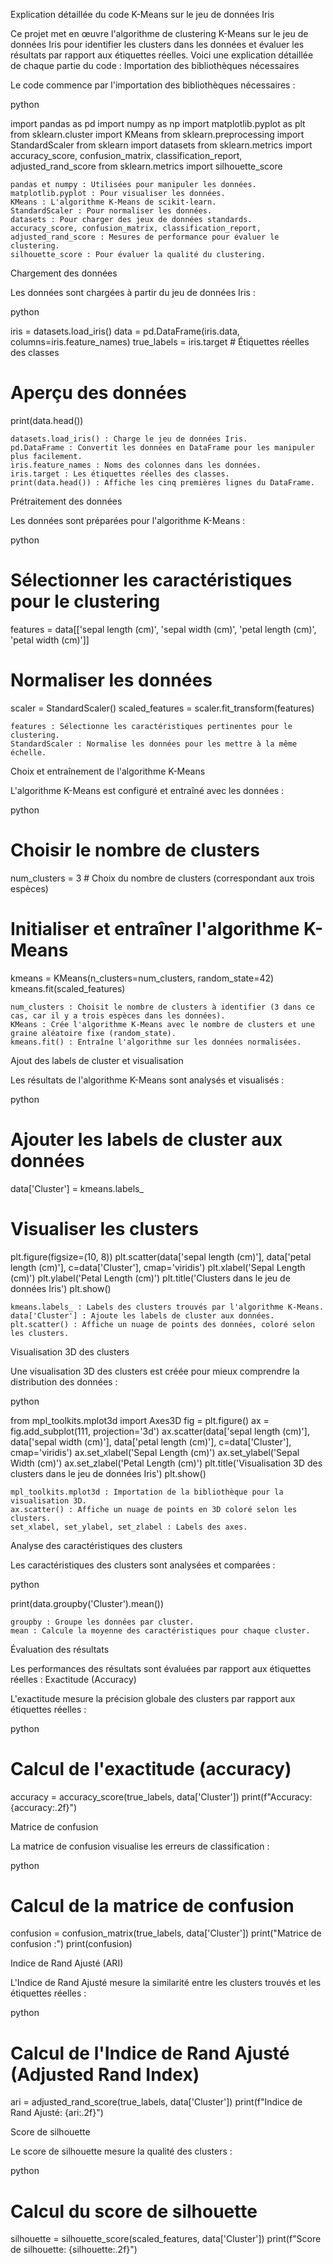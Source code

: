 Explication détaillée du code K-Means sur le jeu de données Iris

Ce projet met en œuvre l'algorithme de clustering K-Means sur le jeu de données Iris pour identifier les clusters dans les données et évaluer les résultats par rapport aux étiquettes réelles. Voici une explication détaillée de chaque partie du code :
Importation des bibliothèques nécessaires

Le code commence par l'importation des bibliothèques nécessaires :

python

import pandas as pd
import numpy as np
import matplotlib.pyplot as plt
from sklearn.cluster import KMeans
from sklearn.preprocessing import StandardScaler
from sklearn import datasets
from sklearn.metrics import accuracy_score, confusion_matrix, classification_report, adjusted_rand_score
from sklearn.metrics import silhouette_score

    pandas et numpy : Utilisées pour manipuler les données.
    matplotlib.pyplot : Pour visualiser les données.
    KMeans : L'algorithme K-Means de scikit-learn.
    StandardScaler : Pour normaliser les données.
    datasets : Pour charger des jeux de données standards.
    accuracy_score, confusion_matrix, classification_report, adjusted_rand_score : Mesures de performance pour évaluer le clustering.
    silhouette_score : Pour évaluer la qualité du clustering.

Chargement des données

Les données sont chargées à partir du jeu de données Iris :

python

iris = datasets.load_iris()
data = pd.DataFrame(iris.data, columns=iris.feature_names)
true_labels = iris.target  # Étiquettes réelles des classes

# Aperçu des données
print(data.head())

    datasets.load_iris() : Charge le jeu de données Iris.
    pd.DataFrame : Convertit les données en DataFrame pour les manipuler plus facilement.
    iris.feature_names : Noms des colonnes dans les données.
    iris.target : Les étiquettes réelles des classes.
    print(data.head()) : Affiche les cinq premières lignes du DataFrame.

Prétraitement des données

Les données sont préparées pour l'algorithme K-Means :

python

# Sélectionner les caractéristiques pour le clustering
features = data[['sepal length (cm)', 'sepal width (cm)', 'petal length (cm)', 'petal width (cm)']]

# Normaliser les données
scaler = StandardScaler()
scaled_features = scaler.fit_transform(features)

    features : Sélectionne les caractéristiques pertinentes pour le clustering.
    StandardScaler : Normalise les données pour les mettre à la même échelle.

Choix et entraînement de l'algorithme K-Means

L'algorithme K-Means est configuré et entraîné avec les données :

python

# Choisir le nombre de clusters
num_clusters = 3  # Choix du nombre de clusters (correspondant aux trois espèces)

# Initialiser et entraîner l'algorithme K-Means
kmeans = KMeans(n_clusters=num_clusters, random_state=42)
kmeans.fit(scaled_features)

    num_clusters : Choisit le nombre de clusters à identifier (3 dans ce cas, car il y a trois espèces dans les données).
    KMeans : Crée l'algorithme K-Means avec le nombre de clusters et une graine aléatoire fixe (random_state).
    kmeans.fit() : Entraîne l'algorithme sur les données normalisées.

Ajout des labels de cluster et visualisation

Les résultats de l'algorithme K-Means sont analysés et visualisés :

python

# Ajouter les labels de cluster aux données
data['Cluster'] = kmeans.labels_

# Visualiser les clusters
plt.figure(figsize=(10, 8))
plt.scatter(data['sepal length (cm)'], data['petal length (cm)'], c=data['Cluster'], cmap='viridis')
plt.xlabel('Sepal Length (cm)')
plt.ylabel('Petal Length (cm)')
plt.title('Clusters dans le jeu de données Iris')
plt.show()

    kmeans.labels_ : Labels des clusters trouvés par l'algorithme K-Means.
    data['Cluster'] : Ajoute les labels de cluster aux données.
    plt.scatter() : Affiche un nuage de points des données, coloré selon les clusters.

Visualisation 3D des clusters

Une visualisation 3D des clusters est créée pour mieux comprendre la distribution des données :

python

from mpl_toolkits.mplot3d import Axes3D
fig = plt.figure()
ax = fig.add_subplot(111, projection='3d')
ax.scatter(data['sepal length (cm)'], data['sepal width (cm)'], data['petal length (cm)'], c=data['Cluster'], cmap='viridis')
ax.set_xlabel('Sepal Length (cm)')
ax.set_ylabel('Sepal Width (cm)')
ax.set_zlabel('Petal Length (cm)')
plt.title('Visualisation 3D des clusters dans le jeu de données Iris')
plt.show()

    mpl_toolkits.mplot3d : Importation de la bibliothèque pour la visualisation 3D.
    ax.scatter() : Affiche un nuage de points en 3D coloré selon les clusters.
    set_xlabel, set_ylabel, set_zlabel : Labels des axes.

Analyse des caractéristiques des clusters

Les caractéristiques des clusters sont analysées et comparées :

python

print(data.groupby('Cluster').mean())

    groupby : Groupe les données par cluster.
    mean : Calcule la moyenne des caractéristiques pour chaque cluster.

Évaluation des résultats

Les performances des résultats sont évaluées par rapport aux étiquettes réelles :
Exactitude (Accuracy)

L'exactitude mesure la précision globale des clusters par rapport aux étiquettes réelles :

python

# Calcul de l'exactitude (accuracy)
accuracy = accuracy_score(true_labels, data['Cluster'])
print(f"Accuracy: {accuracy:.2f}")

Matrice de confusion

La matrice de confusion visualise les erreurs de classification :

python

# Calcul de la matrice de confusion
confusion = confusion_matrix(true_labels, data['Cluster'])
print("Matrice de confusion :")
print(confusion)

Indice de Rand Ajusté (ARI)

L'Indice de Rand Ajusté mesure la similarité entre les clusters trouvés et les étiquettes réelles :

python

# Calcul de l'Indice de Rand Ajusté (Adjusted Rand Index)
ari = adjusted_rand_score(true_labels, data['Cluster'])
print(f"Indice de Rand Ajusté: {ari:.2f}")

Score de silhouette

Le score de silhouette mesure la qualité des clusters :

python

# Calcul du score de silhouette
silhouette = silhouette_score(scaled_features, data['Cluster'])
print(f"Score de silhouette: {silhouette:.2f}")

